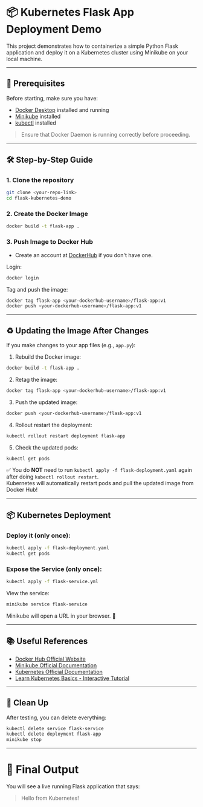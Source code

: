 
# 📦 Kubernetes Flask App Deployment Demo

This project demonstrates how to containerize a simple Python Flask application and deploy it on a Kubernetes cluster using Minikube on your local machine.

---

## 🚀 Prerequisites

Before starting, make sure you have:

- [Docker Desktop](https://www.docker.com/products/docker-desktop) installed and running
- [Minikube](https://minikube.sigs.k8s.io/docs/start/) installed
- [kubectl](https://kubernetes.io/docs/tasks/tools/install-kubectl/) installed

> Ensure that Docker Daemon is running correctly before proceeding.

---

## 🛠 Step-by-Step Guide

### 1. Clone the repository
```bash
git clone <your-repo-link>
cd flask-kubernetes-demo
```

### 2. Create the Docker Image
```bash
docker build -t flask-app .
```

### 3. Push Image to Docker Hub

- Create an account at [DockerHub](https://hub.docker.com/) if you don't have one.

Login:
```bash
docker login
```

Tag and push the image:
```bash
docker tag flask-app <your-dockerhub-username>/flask-app:v1
docker push <your-dockerhub-username>/flask-app:v1
```

---

## ♻️ Updating the Image After Changes

If you make changes to your app files (e.g., `app.py`):

1. Rebuild the Docker image:
```bash
docker build -t flask-app .
```

2. Retag the image:
```bash
docker tag flask-app <your-dockerhub-username>/flask-app:v1
```

3. Push the updated image:
```bash
docker push <your-dockerhub-username>/flask-app:v1
```

4. Rollout restart the deployment:
```bash
kubectl rollout restart deployment flask-app
```

5. Check the updated pods:
```bash
kubectl get pods
```

✅ You do **NOT** need to run `kubectl apply -f flask-deployment.yaml` again after doing `kubectl rollout restart`.  
Kubernetes will automatically restart pods and pull the updated image from Docker Hub!

---

## 📦 Kubernetes Deployment

### Deploy it (only once):
```bash
kubectl apply -f flask-deployment.yaml
kubectl get pods
```

### Expose the Service (only once):
```bash
kubectl apply -f flask-service.yml
```

View the service:
```bash
minikube service flask-service
```
Minikube will open a URL in your browser. 🎯

---

## 📚 Useful References

- [Docker Hub Official Website](https://hub.docker.com/)
- [Minikube Official Documentation](https://minikube.sigs.k8s.io/docs/)
- [Kubernetes Official Documentation](https://kubernetes.io/docs/home/)
- [Learn Kubernetes Basics - Interactive Tutorial](https://kubernetes.io/docs/tutorials/kubernetes-basics/)

---

## 🧹 Clean Up

After testing, you can delete everything:

```bash
kubectl delete service flask-service
kubectl delete deployment flask-app
minikube stop
```

---

# 🎯 Final Output

You will see a live running Flask application that says:

> Hello from Kubernetes!
